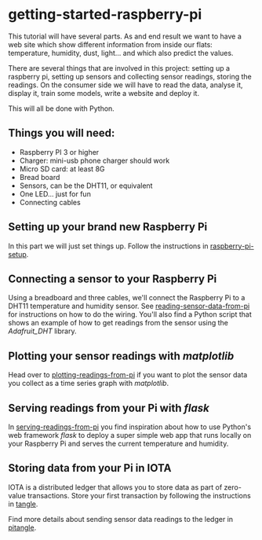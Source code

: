 # getting-started-raspberry-pi

This tutorial will have several parts. As and end result we want to have a web site which show different information from inside our flats: temperature, humidity, dust, light... and which also predict the values.

There are several things that are involved in this project: setting up a raspberry pi, setting up sensors and collecting sensor readings, storing the readings. 
On the consumer side we will have to read the data, analyse it, display it, train some models, write a website and deploy it.

This will all be done with Python.

## Things you will need:

* Raspberry PI 3 or higher
* Charger: mini-usb phone charger should work
* Micro SD card: at least 8G
* Bread board
* Sensors, can be the DHT11, or equivalent
* One LED... just for fun
* Connecting cables


## Setting up your brand new Raspberry Pi

In this part we will just set things up. Follow the instructions in [raspberry-pi-setup](pisetup/raspberry-pi-setup.md).

## Connecting a sensor to your Raspberry Pi

Using a breadboard and three cables, we'll connect the Raspberry Pi to a DHT11 temperature and humidity sensor.
See [reading-sensor-data-from-pi](sensorsetup/reading-sensor-data-from-pi.md) for instructions on how to do the wiring. 
You'll also find a Python script that shows an example of how to get readings from the sensor using the *Adafruit_DHT* library.

## Plotting your sensor readings with *matplotlib*

Head over to [plotting-readings-from-pi](fun/matplotlib/plotting-readings-from-pi.md) if you want to plot the sensor data you collect as a time series graph with *matplotlib*. 

## Serving readings from your Pi with *flask*

In [serving-readings-from-pi](fun/flask/serving-readings-from-pi.md) you find inspiration about how to use Python's web framework *flask* to deploy a super simple web app that runs locally on your Raspberry Pi and serves the current temperature and humidity.
  
## Storing data from your Pi in IOTA

IOTA is a distributed ledger that allows you to store data as part of zero-value transactions. 
Store your first transaction by following the instructions in [tangle](tangle/README.md).

Find more details about sending sensor data readings to the ledger in [pitangle](pitangle/README.md).
 
  